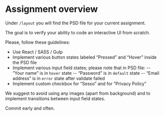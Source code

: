 # Assignment overview

Under `/layout` you will find the PSD file for your current assignment. 

The goal is to verify your ability to code an interactive UI from scratch.

Please, follow these guidelines:

- Use React / SASS / Gulp
- Implement various button states labeled “Pressed”	and “Hover” inside the PSD file
- Implement various input field states; please note that in PSD file:
-- ”Your name” is in `hover` state
-- “Password” is in `default` state
-- “Email address” is in `error` state after validate failed
- Implement custom checkbox for “Sesso” and for “Privacy Policy”

We suggest to avoid using any images (apart from background) and to implement transitions between input field states.

Commit early and often.

